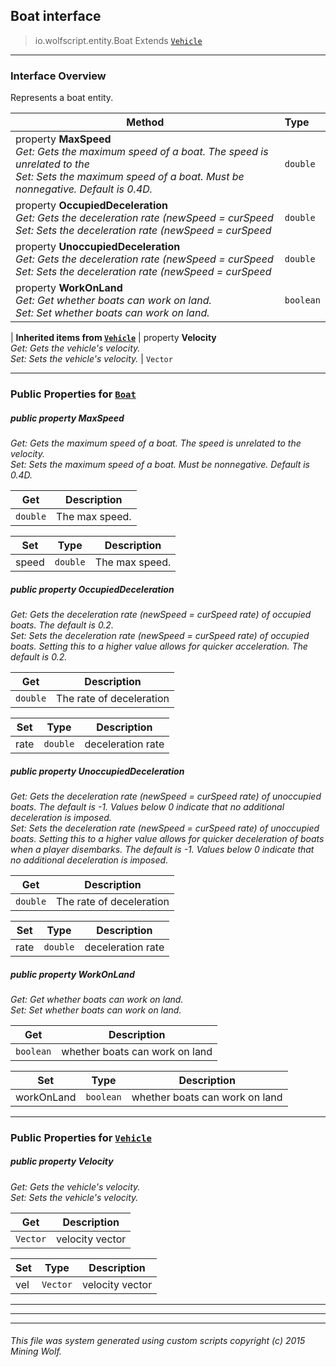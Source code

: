 ## Boat __interface__

>io.wolfscript.entity.Boat
>Extends [`Vehicle`](Vehicle.md)

---

### Interface Overview

Represents a boat entity.

Method | Type   
--- | :--- 
  property __MaxSpeed__ <br> _Get: Gets the maximum speed of a boat. The speed is unrelated to the<br>Set: Sets the maximum speed of a boat. Must be nonnegative. Default is 0.4D._ | `double`
  property __OccupiedDeceleration__ <br> _Get: Gets the deceleration rate (newSpeed = curSpeed<br>Set: Sets the deceleration rate (newSpeed = curSpeed_ | `double`
  property __UnoccupiedDeceleration__ <br> _Get: Gets the deceleration rate (newSpeed = curSpeed<br>Set: Sets the deceleration rate (newSpeed = curSpeed_ | `double`
  property __WorkOnLand__ <br> _Get: Get whether boats can work on land.<br>Set: Set whether boats can work on land._ | `boolean`
 |
__Inherited items from [`Vehicle`](Vehicle.md)__ |
  property __Velocity__ <br> _Get: Gets the vehicle's velocity.<br>Set: Sets the vehicle's velocity._ | `Vector`





---


### Public Properties for [`Boat`](Boat.md)

##### <a id='maxspeed'></a>public   property __MaxSpeed__

_Get: Gets the maximum speed of a boat. The speed is unrelated to the velocity.<br>Set: Sets the maximum speed of a boat. Must be nonnegative. Default is 0.4D._

Get | Description
--- | --- 
`double` | The max speed.

Set | Type | Description  
--- | --- | --- 
speed | `double` | The max speed.


##### <a id='occupieddeceleration'></a>public   property __OccupiedDeceleration__

_Get: Gets the deceleration rate (newSpeed = curSpeed rate) of occupied boats. The default is 0.2.<br>Set: Sets the deceleration rate (newSpeed = curSpeed rate) of occupied boats. Setting this to a higher value allows for quicker acceleration. The default is 0.2._

Get | Description
--- | --- 
`double` | The rate of deceleration

Set | Type | Description  
--- | --- | --- 
rate | `double` | deceleration rate


##### <a id='unoccupieddeceleration'></a>public   property __UnoccupiedDeceleration__

_Get: Gets the deceleration rate (newSpeed = curSpeed rate) of unoccupied boats. The default is -1. Values below 0 indicate that no additional deceleration is imposed.<br>Set: Sets the deceleration rate (newSpeed = curSpeed rate) of unoccupied boats. Setting this to a higher value allows for quicker deceleration of boats when a player disembarks. The default is -1. Values below 0 indicate that no additional deceleration is imposed._

Get | Description
--- | --- 
`double` | The rate of deceleration

Set | Type | Description  
--- | --- | --- 
rate | `double` | deceleration rate


##### <a id='workonland'></a>public   property __WorkOnLand__

_Get: Get whether boats can work on land.<br>Set: Set whether boats can work on land._

Get | Description
--- | --- 
`boolean` | whether boats can work on land

Set | Type | Description  
--- | --- | --- 
workOnLand | `boolean` | whether boats can work on land


---

### Public Properties for [`Vehicle`](Vehicle.md)

##### <a id='velocity'></a>public   property __Velocity__

_Get: Gets the vehicle's velocity.<br>Set: Sets the vehicle's velocity._

Get | Description
--- | --- 
`Vector` | velocity vector

Set | Type | Description  
--- | --- | --- 
vel | `Vector` | velocity vector


---
---


---


###### This file was system generated using custom scripts copyright (c) 2015 Mining Wolf.
	

